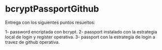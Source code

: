 # bcryptPassportGithub

Entrega con los siguientes puntos resueltos:

1- password encriptada con bcrypt.
2- passport instalado con la estrategia local de login y register operativa.
3- passport con la estrategia de login a travez de github operativa.
